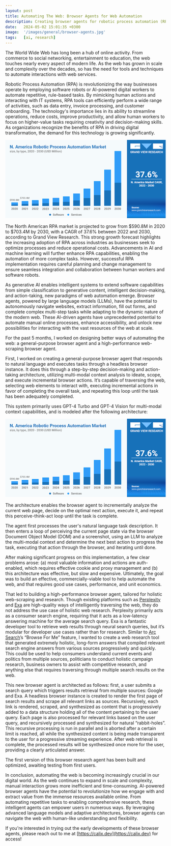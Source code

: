 ```yaml
---
layout: post
title: Automating The Web: Browser Agents for Web Automation
description: Creating browser agents for robotic process automation (RPA) and performant web research. 
date:   2024-05-02 15:01:35 +0300
image:  '/images/general/browser-agents.jpg'
tags:   [ai, research]
---
```


The World Wide Web has long been a hub of online activity. From commerce to social networking, entertainment to education, the web touches nearly every aspect of modern life. As the web has grown in scale and complexity over the decades, so has the need for tools and techniques to automate interactions with web services.

Robotic Process Automation (RPA) is revolutionizing the way businesses operate by employing software robots or AI-powered digital workers to automate repetitive, rule-based tasks. By mimicking human actions and interacting with IT systems, RPA tools can efficiently perform a wide range of activities, such as data entry, invoice processing, and customer onboarding. The technology's importance lies in its ability to streamline operations, reduce costs, improve productivity, and allow human workers to focus on higher-value tasks requiring creativity and decision-making skills. As organizations recognize the benefits of RPA in driving digital transformation, the demand for this technology is growing significantly.

![Statistics Chart](/images/general/browser-agents1.png)

The North American RPA market is projected to grow from $590.8M in 2020 to $703.4M by 2030, with a CAGR of 37.6% between 2022 and 2030, according to Grand View Research. This strong growth forecast highlights the increasing adoption of RPA across industries as businesses seek to optimize processes and reduce operational costs. Advancements in AI and machine learning will further enhance RPA capabilities, enabling the automation of more complex tasks. However, successful RPA implementation requires careful planning and change management to ensure seamless integration and collaboration between human workers and software robots.

As generative AI enables intelligent systems to extend software capabilities from simple classification to generative content, intelligent decision-making, and action-taking, new paradigms of web automation emerge. Browser agents, powered by large language models (LLMs), have the potential to autonomously navigate websites, extract information, fill out forms, and complete complex multi-step tasks while adapting to the dynamic nature of the modern web. These AI-driven agents have unprecedented potential to automate manual online processes, enhance accessibility, and unlock new possibilities for interacting with the vast resources of the web at scale.

For the past 5 months, I worked on designing better ways of automating the web: a general-purpose browser agent and a high-performance web-scraping browser agent.

First, I worked on creating a general-purpose browser agent that responds to natural language and executes tasks through a headless browser instance. It does this through a step-by-step decision-making and action-taking architecture, utilizing multi-modal context analysis to ideate, scope, and execute incremental browser actions. It’s capable of traversing the web, selecting web elements to interact with, executing incremental actions in favor of completing the overall task, and repeating this loop until the task has been adequately completed.

This system primarily uses GPT-4 Turbo and GPT-4 Vision for multi-modal context capabilities, and is modeled after the following architecture:

![Browser Agent Flowchart](/images/general/browser-agents1.png)

The architecture enables the browser agent to incrementally analyze the current web page, decide on the optimal next action, execute it, and repeat this perceive-think-act loop until the task is complete.

The agent first processes the user's natural language task description. It then enters a loop of perceiving the current page state via the browser Document Object Model (DOM) and a screenshot, using an LLM to analyze the multi-modal context and determine the next best action to progress the task, executing that action through the browser, and iterating until done. 

After making significant progress on this implementation, a few clear problems arose: (a) most valuable information and actions are auth-enabled, which requires effective cookie and proxy management and (b) this architecture was effective, but slow and expensive. Ultimately, the goal was to build an effective, commercially-viable tool to help automate the web, and that requires good use cases, performance, and unit economics.

That led to building a high-performance browser agent, tailored for holistic web-scraping and research. Though existing platforms such as [Perplexity](https://perplexity.ai) and [Exa](https://exa.ai) are high-quality ways of intelligently traversing the web, they do not address the use case of holistic web research. Perplexity primarily acts as a consumer search engine, requiring that it acts as a low-latency answering machine for the average search query. Exa is a fantastic developer tool to retrieve web results through neural search queries, but it’s modular for developer use cases rather than for research. Similar to [Arc Search](https://arc.net)’s “Browse For Me” feature, I wanted to create a web research tool that generated extremely holistic, long-form answers that compiled relevant search engine answers from various sources progressively and quickly. This could be used to help consumers understand current events and politics from multiple sources, politicians to conduct holistic campaign research, business owners to assist with competitive research, and anything else that requires traversing through multiple search results on the web.

This new browser agent is architected as follows: first, a user submits a search query which triggers results retrieval from multiple sources: Google and Exa. A headless browser instance is created to render the first page of search results and scrape all relevant links as sources. Recursively, each link is rendered, scraped, and synthesized as content that is progressively added to a data structure holding all of the content pertaining to the user query. Each page is also processed for relevant links based on the user query, and recursively processed and synthesized for natural “rabbit-holes”. This recursive processing is run in parallel and is aborted after a certain limit is reached, all while the synthesized content is being made transparent to the user for a progressive streaming experience. After web retrieval is complete, the processed results will be synthesized once more for the user, providing a clearly articulated answer.

The first version of this browser research agent has been built and optimized, awaiting testing from first users.

In conclusion, automating the web is becoming increasingly crucial in our digital world. As the web continues to expand in scale and complexity, manual interaction grows more inefficient and time-consuming. AI-powered browser agents have the potential to revolutionize how we engage with and extract value from the immense resources available online. From automating repetitive tasks to enabling comprehensive research, these intelligent agents can empower users in numerous ways. By leveraging advanced language models and adaptive architectures, browser agents can navigate the web with human-like understanding and flexibility.

If you're interested in trying out the early developments of these browser agents, please reach out to me at [https://calix.dev](https://calix.dev) for access!